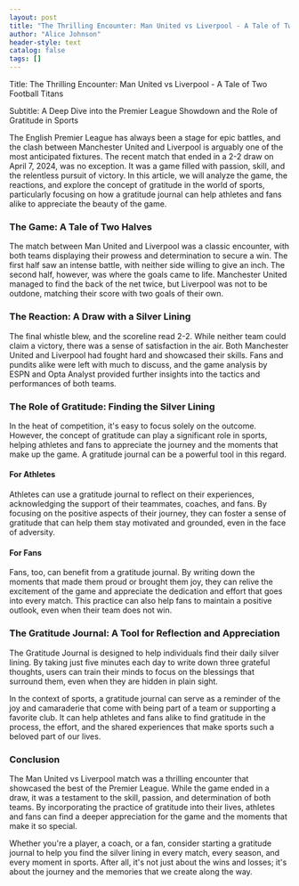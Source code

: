 ```yaml
---
layout: post
title: "The Thrilling Encounter: Man United vs Liverpool - A Tale of Two Football Titans"
author: "Alice Johnson"
header-style: text
catalog: false
tags: []
---
```


Title: The Thrilling Encounter: Man United vs Liverpool - A Tale of Two Football Titans

Subtitle: A Deep Dive into the Premier League Showdown and the Role of Gratitude in Sports

The English Premier League has always been a stage for epic battles, and the clash between Manchester United and Liverpool is arguably one of the most anticipated fixtures. The recent match that ended in a 2-2 draw on April 7, 2024, was no exception. It was a game filled with passion, skill, and the relentless pursuit of victory. In this article, we will analyze the game, the reactions, and explore the concept of gratitude in the world of sports, particularly focusing on how a gratitude journal can help athletes and fans alike to appreciate the beauty of the game.

### The Game: A Tale of Two Halves

The match between Man United and Liverpool was a classic encounter, with both teams displaying their prowess and determination to secure a win. The first half saw an intense battle, with neither side willing to give an inch. The second half, however, was where the goals came to life. Manchester United managed to find the back of the net twice, but Liverpool was not to be outdone, matching their score with two goals of their own.

### The Reaction: A Draw with a Silver Lining

The final whistle blew, and the scoreline read 2-2. While neither team could claim a victory, there was a sense of satisfaction in the air. Both Manchester United and Liverpool had fought hard and showcased their skills. Fans and pundits alike were left with much to discuss, and the game analysis by ESPN and Opta Analyst provided further insights into the tactics and performances of both teams.

### The Role of Gratitude: Finding the Silver Lining

In the heat of competition, it's easy to focus solely on the outcome. However, the concept of gratitude can play a significant role in sports, helping athletes and fans to appreciate the journey and the moments that make up the game. A gratitude journal can be a powerful tool in this regard.

#### For Athletes

Athletes can use a gratitude journal to reflect on their experiences, acknowledging the support of their teammates, coaches, and fans. By focusing on the positive aspects of their journey, they can foster a sense of gratitude that can help them stay motivated and grounded, even in the face of adversity.

#### For Fans

Fans, too, can benefit from a gratitude journal. By writing down the moments that made them proud or brought them joy, they can relive the excitement of the game and appreciate the dedication and effort that goes into every match. This practice can also help fans to maintain a positive outlook, even when their team does not win.

### The Gratitude Journal: A Tool for Reflection and Appreciation

The Gratitude Journal is designed to help individuals find their daily silver lining. By taking just five minutes each day to write down three grateful thoughts, users can train their minds to focus on the blessings that surround them, even when they are hidden in plain sight.

In the context of sports, a gratitude journal can serve as a reminder of the joy and camaraderie that come with being part of a team or supporting a favorite club. It can help athletes and fans alike to find gratitude in the process, the effort, and the shared experiences that make sports such a beloved part of our lives.

### Conclusion

The Man United vs Liverpool match was a thrilling encounter that showcased the best of the Premier League. While the game ended in a draw, it was a testament to the skill, passion, and determination of both teams. By incorporating the practice of gratitude into their lives, athletes and fans can find a deeper appreciation for the game and the moments that make it so special.

Whether you're a player, a coach, or a fan, consider starting a gratitude journal to help you find the silver lining in every match, every season, and every moment in sports. After all, it's not just about the wins and losses; it's about the journey and the memories that we create along the way.